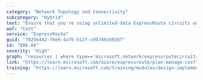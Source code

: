 ```yaml
---
category: "Network Topology and Connectivity"
subcategory: "Hybrid"
text: "Ensure that you're using unlimited-data ExpressRoute circuits only if you reach the bandwidth that justifies their cost."
waf: "Cost"
service: "ExpressRoute"
guid: "7025b442-f6e9-4af6-b11f-c9574916016f"
id: "D06.04"
severity: "High"
graph: "resources | where type=='microsoft.network/expressroutecircuits' | extend compliant = (tolower(sku.family) == 'metereddata' or tolower(sku.tier) == 'local') | distinct id,compliant"
link: "https://learn.microsoft.com/azure/expressroute/plan-manage-cost"
training: "https://learn.microsoft.com/training/modules/design-implement-azure-expressroute/"
---
```

